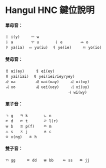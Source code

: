 # Hangul HNC 鍵位說明

#### 單母音：
```
ㅣ i(y)	   ㅡ w
ㅏ a  	   ㅜ u 	     ㅓ e        ㅗ o
ㅑ ya(ia)  ㅠ yu(iu)  ㅕ ye(ie)	 ㅛ yo(io)
```

#### 雙母音：
```
ㅐ ai(ay)     ㅔ ei(ey)
ㅒ yai(iai)  ㅖ yei(iei/iey/yey)
ㅘ oa	     ㅙ oai(oay)	    ㅚ oi(oy)
ㅝ uo	     ㅞ uei(uey)	    ㅟ ui(uy)
                            ㅢ wi(wy)
```

#### 單子音：
```
ㄱ g	  ㅋ k       ㄴ n
ㄷ d	  ㅌ t	    ㄹ l(r)
ㅂ b	  ㅍ p(f)    ㅁ m
ㅅ s	  ㅈ j	    ㅊ c
ㅇ x(ng)   ㅎ h
```

#### 雙子音：
```
ㄲ gg	 ㄸ dd   ㅃ bb	ㅆ ss   ㅉ jj
```
